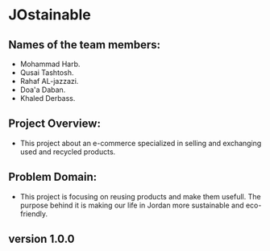 # JOstainable

## Names of the team members:

* Mohammad Harb.
* Qusai Tashtosh.
* Rahaf AL-jazzazi.
* Doa'a Daban.
* Khaled Derbass.


## Project Overview:

- This project about an e-commerce specialized in selling and exchanging used and recycled products. 

## Problem Domain:

- This project is focusing on reusing products and make them usefull. The purpose behind it is making our life in Jordan more sustainable and eco-friendly.

## version 1.0.0



